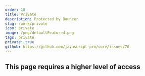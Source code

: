 ```yaml
---
order: 10
title: Private
description: Protected by Bouncer
slug: /work/private
icon: private
image: /png/defaultFeatured.png
tags: private
private: true
github: https://github.com/javascript-pro/core/issues/76
---
```


## This page requires a higher level of access
